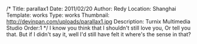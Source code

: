 /*
Title: parallax1
Date: 2011/02/20
Author: Redy
Location: Shanghai
Template: works
Type: works
Thumbnail: http://devinpan.com/uploads/parallax1.jpg
Description: Turnix Multimedia Studio
Order:1
*/
I know you think that I shouldn't still love you,
Or tell you that.
But if I didn't say it, well I'd still have felt it
where's the sense in that?
